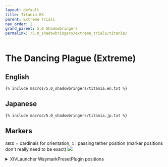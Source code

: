 ```yaml
---
layout: default
title: Titania EX
parent: Extreme Trials
nav_order: 2
grand_parent: 5.0 Shadowbringers
permalink: /5.0_shadowbringers/extreme_trials/titania/
---
```


# The Dancing Plague (Extreme)

## English
```
{% include macros/5.0_shadowbringers/titania.en.txt %}
```

## Japanese
```
{% include macros/5.0_shadowbringers/titania.jp.txt %}
```

## Markers

`ABCD` = cardinals for orientation, `1` : passing tether position
(marker positions don't really need to be exact)
![]({{site.baseurl}}/images/5.0_shadowbringers/titania/markers.jpg)
<details markdown=block>
<summary>XIVLauncher WaymarkPresetPlugin positions</summary>

```json
{
  "Name":"Titania EX",
  "MapID":658,
  "A":{"X":100.0,"Y":0.0,"Z":81.5,"ID":0,"Active":true},
  "B":{"X":118.5,"Y":0.0,"Z":100.0,"ID":1,"Active":true},
  "C":{"X":100.0,"Y":0.0,"Z":118.5,"ID":2,"Active":true},
  "D":{"X":81.5,"Y":0.0,"Z":100.0,"ID":3,"Active":true},
  "One":{"X":91.5,"Y":0.0,"Z":100.0,"ID":4,"Active":true},
  "Two":{"X":0.0,"Y":0.0,"Z":0.0,"ID":5,"Active":false},
  "Three":{"X":0.0,"Y":0.0,"Z":0.0,"ID":6,"Active":false},
  "Four":{"X":0.0,"Y":0.0,"Z":0.0,"ID":7,"Active":false}
}
```

</details>

<script data-goatcounter="https://tuufless.goatcounter.com/count"
        async src="//gc.zgo.at/count.js"></script>
